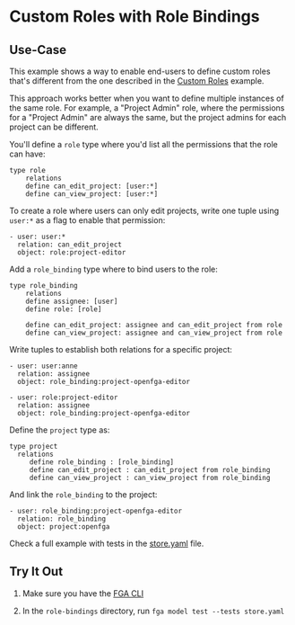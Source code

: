 # Custom Roles with Role Bindings

## Use-Case

This example shows a way to enable end-users to define custom roles that's different from the one described in the [Custom Roles](../custom-roles/README.md) example.

This approach works better when you want to define multiple instances of the same role. For example, a "Project Admin" role, where the permissions for a "Project Admin" are always the same, but the project admins for each project can be different.  

You'll define a `role` type where you'd list all the permissions that the role can have:

```
type role
    relations
    define can_edit_project: [user:*]
    define can_view_project: [user:*]
```

To create a role where users can only edit projects, write one tuple using `user:*` as a flag to enable that permission:

```
- user: user:*
  relation: can_edit_project
  object: role:project-editor
```

Add a `role_binding` type where to bind users to the role:

```
type role_binding
    relations
    define assignee: [user]
    define role: [role]

    define can_edit_project: assignee and can_edit_project from role
    define can_view_project: assignee and can_view_project from role
```

Write tuples to establish both relations for a specific project:

```
- user: user:anne
  relation: assignee
  object: role_binding:project-openfga-editor

- user: role:project-editor  
  relation: assignee
  object: role_binding:project-openfga-editor 
```

Define the `project` type as:

```
type project
  relations
     define role_binding : [role_binding]
     define can_edit_project : can_edit_project from role_binding
     define can_view_project : can_view_project from role_binding
```

And link the `role_binding` to the project:

```
- user: role_binding:project-openfga-editor
  relation: role_binding
  object: project:openfga
```

Check a full example with tests in the [store.yaml](./store.fga.yaml) file.

## Try It Out

1. Make sure you have the [FGA CLI](https://github.com/openfga/cli/?tab=readme-ov-file#installation)

2. In the `role-bindings` directory, run `fga model test --tests store.yaml`
